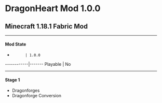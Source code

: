 # DragonHeart Mod 1.0.0
## Minecraft 1.18.1 Fabric Mod

---

#### Mod State
-           | 1.0.0
------------|-------
Playable    | No

---

#### Stage 1
- Dragonforges
- Dragonforge Conversion
